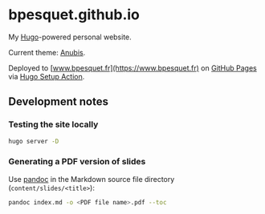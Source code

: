# bpesquet.github.io

My [Hugo](https://gohugo.io)-powered personal website.

Current theme: [Anubis](https://github.com/mitrichius/hugo-theme-anubis).

Deployed to [www.bpesquet.fr](https://www.bpesquet.fr) on [GitHub Pages](https://pages.github.com/) via [Hugo Setup Action](https://github.com/peaceiris/actions-hugo).

## Development notes

### Testing the site locally

```bash
hugo server -D
```

### Generating a PDF version of slides

Use [pandoc](https://pandoc.org/) in the Markdown source file directory (`content/slides/<title>`):

```bash
pandoc index.md -o <PDF file name>.pdf --toc
```
